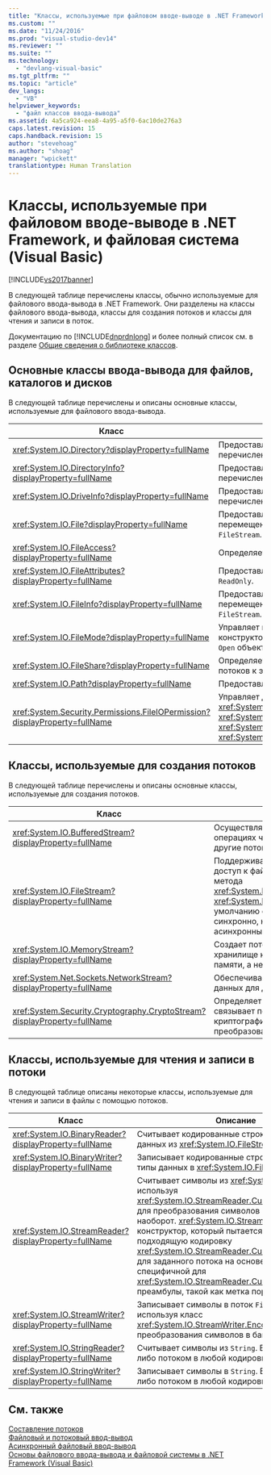 ```yaml
---
title: "Классы, используемые при файловом вводе-выводе в .NET Framework, и файловая система (Visual Basic) | Microsoft Docs"
ms.custom: ""
ms.date: "11/24/2016"
ms.prod: "visual-studio-dev14"
ms.reviewer: ""
ms.suite: ""
ms.technology: 
  - "devlang-visual-basic"
ms.tgt_pltfrm: ""
ms.topic: "article"
dev_langs: 
  - "VB"
helpviewer_keywords: 
  - "файл классов ввода-вывода"
ms.assetid: 4a5ca924-eea8-4a95-a5f0-6ac10de276a3
caps.latest.revision: 15
caps.handback.revision: 15
author: "stevehoag"
ms.author: "shoag"
manager: "wpickett"
translationtype: Human Translation
---
```

# Классы, используемые при файловом вводе-выводе в .NET Framework, и файловая система (Visual Basic)
[!INCLUDE[vs2017banner](../../../../csharp/includes/vs2017banner.md)]

В следующей таблице перечислены классы, обычно используемые для файлового ввода\-вывода в .NET Framework. Они разделены на классы файлового ввода\-вывода, классы для создания потоков и классы для чтения и записи в поток.  
  
 Документацию по [!INCLUDE[dnprdnlong](../../../../csharp/programming-guide/events/includes/dnprdnlong_md.md)] и более полный список см. в разделе [Общие сведения о библиотеке классов](../Topic/.NET%20Framework%20Class%20Library%20Overview.md).  
  
## Основные классы ввода\-вывода для файлов, каталогов и дисков  
 В следующей таблице перечислены и описаны основные классы, используемые для файлового ввода\-вывода.  
  
|Класс|Описание|  
|-----------|--------------|  
|<xref:System.IO.Directory?displayProperty=fullName>|Предоставляет статические методы для создания, перемещения и перечисления в каталогах и вложенных каталогах.|  
|<xref:System.IO.DirectoryInfo?displayProperty=fullName>|Предоставляет методы экземпляра класса для создания, перемещения и перечисления в каталогах и вложенных каталогах.|  
|<xref:System.IO.DriveInfo?displayProperty=fullName>|Предоставляет методы экземпляра класса для создания, перемещения и перечисления по дискам.|  
|<xref:System.IO.File?displayProperty=fullName>|Предоставляет статические методы для создания, копирования, удаления, перемещения и открытия файлов, а также помогает при создании объектов `FileStream`.|  
|<xref:System.IO.FileAccess?displayProperty=fullName>|Определяет константы чтения, записи или чтения и записи файла.|  
|<xref:System.IO.FileAttributes?displayProperty=fullName>|Предоставляет атрибуты для файлов и каталогов, например `Archive` `Hidden` и `ReadOnly`.|  
|<xref:System.IO.FileInfo?displayProperty=fullName>|Предоставляет статические методы для создания, копирования, удаления, перемещения и открытия файлов, а также помогает при создании объектов `FileStream`.|  
|<xref:System.IO.FileMode?displayProperty=fullName>|Управляет процессом открытия файла.  Этот параметр задается во многих конструкторах объектов `FileStream` и `IsolatedStorageFileStream` и методах `Open` объектов <xref:System.IO.File> и <xref:System.IO.FileInfo>.|  
|<xref:System.IO.FileShare?displayProperty=fullName>|Определяет константы для управления типом доступа других файловых потоков к этому же файлу.|  
|<xref:System.IO.Path?displayProperty=fullName>|Предоставляет методы и свойства для обработки строк каталога.|  
|<xref:System.Security.Permissions.FileIOPermission?displayProperty=fullName>|Управляет доступом к файлам и каталогам путем определения разрешений <xref:System.Security.Permissions.FileIOPermissionAttribute.Read%2A>, <xref:System.Security.Permissions.FileIOPermissionAttribute.Write%2A> <xref:System.Security.Permissions.FileIOPermissionAttribute.Append%2A> и <xref:System.Security.Permissions.FileIOPermissionAttribute.PathDiscovery%2A>.|  
  
## Классы, используемые для создания потоков  
 В следующей таблице перечислены и описаны основные классы, используемые для создания потоков.  
  
|Класс|Описание|  
|-----------|--------------|  
|<xref:System.IO.BufferedStream?displayProperty=fullName>|Осуществляет буферизацию в операциях чтения и записи в другие потоки.|  
|<xref:System.IO.FileStream?displayProperty=fullName>|Поддерживает произвольный доступ к файлам с помощью метода <xref:System.IO.FileStream.Seek%2A>.  <xref:System.IO.FileStream> по умолчанию открывает файлы синхронно, но поддерживает и асинхронные операции.|  
|<xref:System.IO.MemoryStream?displayProperty=fullName>|Создает поток, резервное хранилище которого находится в памяти, а не в файле.|  
|<xref:System.Net.Sockets.NetworkStream?displayProperty=fullName>|Обеспечивает базовый поток данных для доступа к сети.|  
|<xref:System.Security.Cryptography.CryptoStream?displayProperty=fullName>|Определяет поток, который связывает потоки данных с криптографическими преобразованиями.|  
  
## Классы, используемые для чтения и записи в потоки  
 В следующей таблице описаны некоторые классы, используемые для чтения и записи в файлы с помощью потоков.  
  
|**Класс**|**Описание**|  
|---------------|------------------|  
|<xref:System.IO.BinaryReader?displayProperty=fullName>|Считывает кодированные строки и простые типы данных из <xref:System.IO.FileStream>.|  
|<xref:System.IO.BinaryWriter?displayProperty=fullName>|Записывает кодированные строки и простые типы данных в <xref:System.IO.FileStream>.|  
|<xref:System.IO.StreamReader?displayProperty=fullName>|Считывает символы из <xref:System.IO.FileStream>, используя <xref:System.IO.StreamReader.CurrentEncoding%2A> для преобразования символов в байты и наоборот.  <xref:System.IO.StreamReader> имеет конструктор, который пытается выяснить подходящую кодировку <xref:System.IO.StreamReader.CurrentEncoding%2A> для заданного потока на основе наличия специфичной для <xref:System.IO.StreamReader.CurrentEncoding%2A> преамбулы, такой как метка порядка байтов.|  
|<xref:System.IO.StreamWriter?displayProperty=fullName>|Записывает символы в поток `FileStream`, используя класс <xref:System.IO.StreamWriter.Encoding%2A> для преобразования символов в байты.|  
|<xref:System.IO.StringReader?displayProperty=fullName>|Считывает символы из `String`.  Вывод может быть либо потоком в любой кодировке, либо `String`.|  
|<xref:System.IO.StringWriter?displayProperty=fullName>|Записывает символы в `String`.  Вывод может быть либо потоком в любой кодировке, либо `String`.|  
  
## См. также  
 [Составление потоков](../Topic/Composing%20Streams.md)   
 [Файловый и потоковый ввод\-вывод](../Topic/File%20and%20Stream%20I-O.md)   
 [Асинхронный файловый ввод\-вывод](../Topic/Asynchronous%20File%20I-O.md)   
 [Основы файлового ввода\-вывода и файловой системы в .NET Framework \(Visual Basic\)](../../../../visual-basic/developing-apps/programming/drives-directories-files/basics-of-net-framework-file-io-and-the-file-system.md)